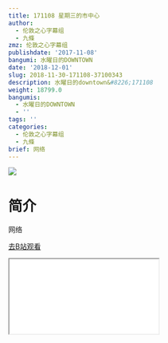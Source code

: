 ```yaml
---
title: 171108 星期三的市中心
author:
  - 伦敦之心字幕组
  - 九條
zmz: 伦敦之心字幕组
publishdate: '2017-11-08'
bangumi: 水曜日的DOWNTOWN
date: '2018-12-01'
slug: 2018-11-30-171108-37100343
description: 水曜日的downtown&#8226;171108
weight: 18799.0
bangumis:
  - 水曜日的DOWNTOWN
  - ''
tags: ''
categories:
  - 伦敦之心字幕组
  - 九條
brief: 网络
---
```

![](https://i.imgur.com/XJtwnv1.jpg)
# 简介  
网络  

[去B站观看](https://www.bilibili.com/video/av37100343/)
<div class ="resp-container"><iframe class="testiframe" src="//player.bilibili.com/player.html?aid=37100343"", scrolling="no", allowfullscreen="true" > </iframe></div> 
